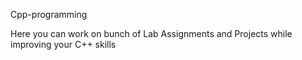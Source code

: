 Cpp-programming

Here you can work on bunch of Lab Assignments and Projects while improving your C++ skills
